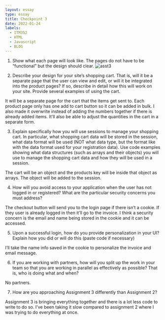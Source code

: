 ```yaml
---
layout: essay
type: essay
title: Checkpoint 3
date: 2022-01-24
labels:
  - ITM352
  - HTML
  - Javascript
  - BLOG
---
```

1. Show what each page will look like. The pages do not have to be “functional” but the design should clear. 
![asst3](https://user-images.githubusercontent.com/97568424/166875420-6b6669fa-48dd-4658-8b3c-1b94850a02e8.jpg)

2. Describe your design for your site’s shopping cart. That is, will it be a separate page that the user can view and edit, or will it be integrated into the product pages? If so, describe in detail how this will work on your site. Provide several examples of using the cart.

It will be a separate page for the cart that the items get sent to. Each product page only has one add to cart button so it can be added in bulk. I also made it overwrite instead of adding the numbers together if there is already added items. It'll also be able to adjust the quantities in the cart in a separate form. 

3. Explain specifically how you will use sessions to manage your shopping cart. In particular, what shopping cart data will be stored in the session, what data format will be used (NOT what data type, but the format like with the data format used for your registration data). Use code examples showing what data structures (such as arrays and their objects) you will use to manage the shopping cart data and how they will be used in a session.

The cart will be an object and the products key will be inside that object as arrays. The object will be added to the session.

4.  How will you avoid access to your application when the user has not logged in or registered? What are the particular security concerns you must address?

The checkout button will send you to the login page if there isn’t a cookie. If they user is already logged in then it’ll go to the invoice. I think a security concern is the email and name being stored in the cookie and it can be accessed.

5. Upon a successful login, how do you provide personalization in your UI? Explain how you did or will do this (paste code if necessary)

I’ll take the name info saved in the cookie to personalize the invoice and email message.

6.  If you are working with partners, how will you split up the work in your team so that you are working in parallel as effectively as possible? That is, who is doing what and when?

No partners.

7. How are you approaching Assignment 3 differently than Assignment 2?

Assignment 3 is bringing everything together and there is a lot less code to write to do so. I've been taking it slow compared to assignment 2 where I was trying to do everything at once.
